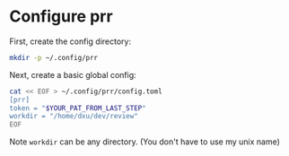 # Configure prr

First, create the config directory:

```sh
mkdir -p ~/.config/prr
```

Next, create a basic global config:

```sh
cat << EOF > ~/.config/prr/config.toml
[prr]
token = "$YOUR_PAT_FROM_LAST_STEP"
workdir = "/home/dxu/dev/review"
EOF
```

Note `workdir` can be any directory. (You don't have to use my unix name)

